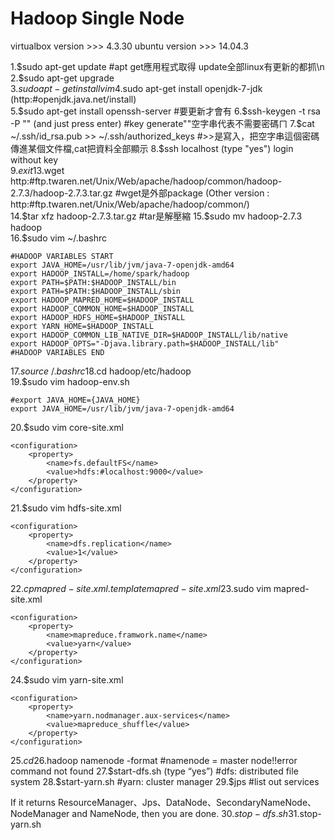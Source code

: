 # Hadoop Single Node

virtualbox version  >>>  4.3.30   ubuntu version  >>>  14.04.3
  
1.$sudo apt-get update  #apt get應用程式取得 update全部linux有更新的都抓\n
2.$sudo apt-get upgrade  
3.$sudo apt-get install vim  
4.$sudo apt-get install openjdk-7-jdk (http:#openjdk.java.net/install)  
5.$sudo apt-get install openssh-server  #要更新才會有
6.$ssh-keygen -t rsa -P "" (and just press enter)  #key generate""空字串代表不需要密碼ㄇ
7.$cat ~/.ssh/id_rsa.pub >> ~/.ssh/authorized_keys  #>>是寫入，把空字串這個密碼傳進某個文件檔,cat把資料全部顯示
8.$ssh localhost (type "yes")  login without key  
9.$exit  
13.$wget http:#ftp.twaren.net/Unix/Web/apache/hadoop/common/hadoop-2.7.3/hadoop-2.7.3.tar.gz   #wget是外部package
   (Other version : http:#ftp.twaren.net/Unix/Web/apache/hadoop/common/)  
14.$tar xfz hadoop-2.7.3.tar.gz  #tar是解壓縮
15.$sudo mv hadoop-2.7.3 hadoop  
16.$sudo vim ~/.bashrc  
```
#HADOOP VARIABLES START
export JAVA_HOME=/usr/lib/jvm/java-7-openjdk-amd64
export HADOOP_INSTALL=/home/spark/hadoop 
export PATH=$PATH:$HADOOP_INSTALL/bin
export PATH=$PATH:$HADOOP_INSTALL/sbin
export HADOOP_MAPRED_HOME=$HADOOP_INSTALL
export HADOOP_COMMON_HOME=$HADOOP_INSTALL
export HADOOP_HDFS_HOME=$HADOOP_INSTALL
export YARN_HOME=$HADOOP_INSTALL
export HADOOP_COMMON_LIB_NATIVE_DIR=$HADOOP_INSTALL/lib/native
export HADOOP_OPTS="-Djava.library.path=$HADOOP_INSTALL/lib"
#HADOOP VARIABLES END
```  
17.$source ~/.bashrc  
18.$cd hadoop/etc/hadoop  
19.$sudo vim hadoop-env.sh  
```  
#export JAVA_HOME={JAVA_HOME}
export JAVA_HOME=/usr/lib/jvm/java-7-openjdk-amd64 
```  
20.$sudo vim core-site.xml  
```
<configuration>
    <property>
        <name>fs.defaultFS</name>
        <value>hdfs:#localhost:9000</value>
    </property>
</configuration>
```
21.$sudo vim hdfs-site.xml  
```
<configuration>
    <property>
        <name>dfs.replication</name>
        <value>1</value>
    </property>
</configuration>
```  
22.$cp mapred-site.xml.template mapred-site.xml  
23.$sudo vim mapred-site.xml  
```
<configuration>
    <property>
        <name>mapreduce.framwork.name</name>
        <value>yarn</value>
    </property>
</configuration>
```
24.$sudo vim yarn-site.xml  
```
<configuration>
    <property>
        <name>yarn.nodmanager.aux-services</name>
        <value>mapreduce_shuffle</value>
    </property>
</configuration>
```  
25.$cd
26.$hadoop namenode -format  #namenode = master node!!error command not found
27.$start-dfs.sh (type “yes”)  #dfs: distributed file system
28.$start-yarn.sh   #yarn: cluster manager
29.$jps  #list out services
 

If it returns ResourceManager、Jps、DataNode、SecondaryNameNode、NodeManager and NameNode, then you are done.
30.$stop-dfs.sh  
31.$stop-yarn.sh 
